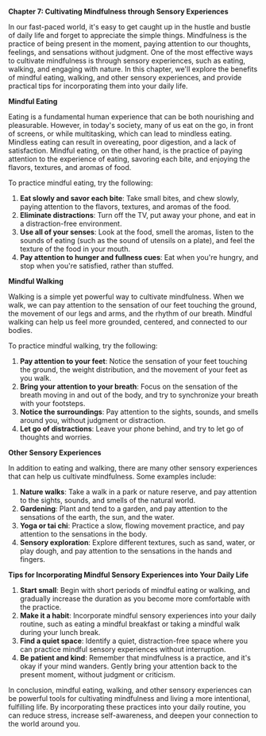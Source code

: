 <p><strong>Chapter 7: Cultivating Mindfulness through Sensory Experiences</strong></p>

<p>In our fast-paced world, it's easy to get caught up in the hustle and bustle of daily life and forget to appreciate the simple things. Mindfulness is the practice of being present in the moment, paying attention to our thoughts, feelings, and sensations without judgment. One of the most effective ways to cultivate mindfulness is through sensory experiences, such as eating, walking, and engaging with nature. In this chapter, we'll explore the benefits of mindful eating, walking, and other sensory experiences, and provide practical tips for incorporating them into your daily life.</p>

<p><strong>Mindful Eating</strong></p>

<p>Eating is a fundamental human experience that can be both nourishing and pleasurable. However, in today's society, many of us eat on the go, in front of screens, or while multitasking, which can lead to mindless eating. Mindless eating can result in overeating, poor digestion, and a lack of satisfaction. Mindful eating, on the other hand, is the practice of paying attention to the experience of eating, savoring each bite, and enjoying the flavors, textures, and aromas of food.</p>

<p>To practice mindful eating, try the following:</p>

<ol>
<li><strong>Eat slowly and savor each bite</strong>: Take small bites, and chew slowly, paying attention to the flavors, textures, and aromas of the food.</li>
<li><strong>Eliminate distractions</strong>: Turn off the TV, put away your phone, and eat in a distraction-free environment.</li>
<li><strong>Use all of your senses</strong>: Look at the food, smell the aromas, listen to the sounds of eating (such as the sound of utensils on a plate), and feel the texture of the food in your mouth.</li>
<li><strong>Pay attention to hunger and fullness cues</strong>: Eat when you're hungry, and stop when you're satisfied, rather than stuffed.</li>
</ol>

<p><strong>Mindful Walking</strong></p>

<p>Walking is a simple yet powerful way to cultivate mindfulness. When we walk, we can pay attention to the sensation of our feet touching the ground, the movement of our legs and arms, and the rhythm of our breath. Mindful walking can help us feel more grounded, centered, and connected to our bodies.</p>

<p>To practice mindful walking, try the following:</p>

<ol>
<li><strong>Pay attention to your feet</strong>: Notice the sensation of your feet touching the ground, the weight distribution, and the movement of your feet as you walk.</li>
<li><strong>Bring your attention to your breath</strong>: Focus on the sensation of the breath moving in and out of the body, and try to synchronize your breath with your footsteps.</li>
<li><strong>Notice the surroundings</strong>: Pay attention to the sights, sounds, and smells around you, without judgment or distraction.</li>
<li><strong>Let go of distractions</strong>: Leave your phone behind, and try to let go of thoughts and worries.</li>
</ol>

<p><strong>Other Sensory Experiences</strong></p>

<p>In addition to eating and walking, there are many other sensory experiences that can help us cultivate mindfulness. Some examples include:</p>

<ol>
<li><strong>Nature walks</strong>: Take a walk in a park or nature reserve, and pay attention to the sights, sounds, and smells of the natural world.</li>
<li><strong>Gardening</strong>: Plant and tend to a garden, and pay attention to the sensations of the earth, the sun, and the water.</li>
<li><strong>Yoga or tai chi</strong>: Practice a slow, flowing movement practice, and pay attention to the sensations in the body.</li>
<li><strong>Sensory exploration</strong>: Explore different textures, such as sand, water, or play dough, and pay attention to the sensations in the hands and fingers.</li>
</ol>

<p><strong>Tips for Incorporating Mindful Sensory Experiences into Your Daily Life</strong></p>

<ol>
<li><strong>Start small</strong>: Begin with short periods of mindful eating or walking, and gradually increase the duration as you become more comfortable with the practice.</li>
<li><strong>Make it a habit</strong>: Incorporate mindful sensory experiences into your daily routine, such as eating a mindful breakfast or taking a mindful walk during your lunch break.</li>
<li><strong>Find a quiet space</strong>: Identify a quiet, distraction-free space where you can practice mindful sensory experiences without interruption.</li>
<li><strong>Be patient and kind</strong>: Remember that mindfulness is a practice, and it's okay if your mind wanders. Gently bring your attention back to the present moment, without judgment or criticism.</li>
</ol>

<p>In conclusion, mindful eating, walking, and other sensory experiences can be powerful tools for cultivating mindfulness and living a more intentional, fulfilling life. By incorporating these practices into your daily routine, you can reduce stress, increase self-awareness, and deepen your connection to the world around you.</p>
